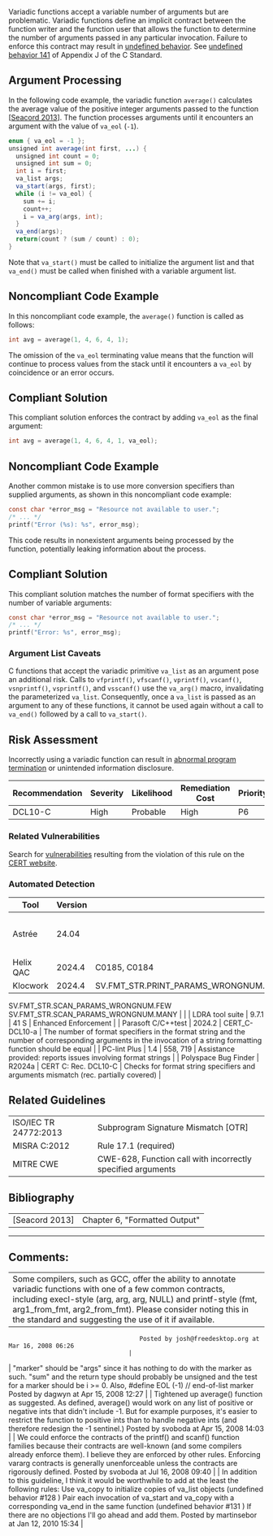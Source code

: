 Variadic functions accept a variable number of arguments but are problematic. Variadic functions define an implicit contract between the function writer and the function user that allows the function to determine the number of arguments passed in any particular invocation. Failure to enforce this contract may result in [undefined behavior](BB.-Definitions_87152273.html#BB.Definitions-undefinedbehavior). See [undefined behavior 141](CC.-Undefined-Behavior_87152280.html#CC.UndefinedBehavior-ub_141) of Appendix J of the C Standard.
## Argument Processing
In the following code example, the variadic function `average()` calculates the average value of the positive integer arguments passed to the function \[[Seacord 2013](AA.-Bibliography_87152170.html#AA.Bibliography-Seacord2013)\]. The function processes arguments until it encounters an argument with the value of `va_eol` (`-1`).
``` java
enum { va_eol = -1 };
unsigned int average(int first, ...) {
  unsigned int count = 0;
  unsigned int sum = 0;
  int i = first;
  va_list args;
  va_start(args, first);
  while (i != va_eol) {
    sum += i;
    count++;
    i = va_arg(args, int);
  }
  va_end(args);
  return(count ? (sum / count) : 0);
}
```
Note that `va_start()` must be called to initialize the argument list and that `va_end()` must be called when finished with a variable argument list.
## Noncompliant Code Example
In this noncompliant code example, the `average()` function is called as follows:
``` c
int avg = average(1, 4, 6, 4, 1);
```
The omission of the `va_eol` terminating value means that the function will continue to process values from the stack until it encounters a `va_eol` by coincidence or an error occurs.
## Compliant Solution
This compliant solution enforces the contract by adding `va_eol` as the final argument:
``` c
int avg = average(1, 4, 6, 4, 1, va_eol);
```
## Noncompliant Code Example
Another common mistake is to use more conversion specifiers than supplied arguments, as shown in this noncompliant code example:
``` c
const char *error_msg = "Resource not available to user.";
/* ... */
printf("Error (%s): %s", error_msg);
```
This code results in nonexistent arguments being processed by the function, potentially leaking information about the process.
## Compliant Solution
This compliant solution matches the number of format specifiers with the number of variable arguments:
``` c
const char *error_msg = "Resource not available to user.";
/* ... */
printf("Error: %s", error_msg);
```
### Argument List Caveats
C functions that accept the variadic primitive `va_list` as an argument pose an additional risk. Calls to `vfprintf()`, `vfscanf()`, `vprintf()`, `vscanf()`, `vsnprintf()`, `vsprintf()`, and `vsscanf()` use the `va_arg()` macro, invalidating the parameterized `va_list`. Consequently, once a `va_list` is passed as an argument to any of these functions, it cannot be used again without a call to `va_end()` followed by a call to `va_start()`.
## Risk Assessment
Incorrectly using a variadic function can result in [abnormal program termination](BB.-Definitions_87152273.html#BB.Definitions-abnormaltermination) or unintended information disclosure.

| Recommendation | Severity | Likelihood | Remediation Cost | Priority | Level |
| ----|----|----|----|----|----|
| DCL10-C | High | Probable | High | P6 | L2 |

### Related Vulnerabilities
Search for [vulnerabilities](BB.-Definitions_87152273.html#BB.Definitions-vulnerability) resulting from the violation of this rule on the [CERT website](https://www.kb.cert.org/vulnotes/bymetric?searchview&query=FIELD+KEYWORDS+contains+DCL10-C).
### Automated Detection

| Tool | Version | Checker | Description |
| ----|----|----|----|
| Astrée | 24.04 |  | Supported, but no explicit checker |
| Helix QAC | 2024.4 | C0185, C0184 |  |
| Klocwork | 2024.4 | SV.FMT_STR.PRINT_PARAMS_WRONGNUM.FEWSV.FMT_STR.PRINT_PARAMS_WRONGNUM.MANY
SV.FMT_STR.SCAN_PARAMS_WRONGNUM.FEW
SV.FMT_STR.SCAN_PARAMS_WRONGNUM.MANY |  |
| LDRA tool suite | 9.7.1 | 41 S | Enhanced Enforcement |
| Parasoft C/C++test | 2024.2 | CERT_C-DCL10-a | The number of format specifiers in the format string and the number of corresponding arguments in the invocation of a string formatting function should be equal |
| PC-lint Plus | 1.4 | 558, 719 | Assistance provided: reports issues involving format strings |
| Polyspace Bug Finder | R2024a | CERT C: Rec. DCL10-C | Checks for format string specifiers and arguments mismatch (rec. partially covered) |

## Related Guidelines

|  |  |
| ----|----|
| ISO/IEC TR 24772:2013 | Subprogram Signature Mismatch [OTR] |
| MISRA C:2012 | Rule 17.1 (required) |
| MITRE CWE | CWE-628, Function call with incorrectly specified arguments |

## Bibliography

|  |  |
| ----|----|
| [Seacord 2013] | Chapter 6, "Formatted Output" |

------------------------------------------------------------------------
[](https://wiki.sei.cmu.edu/confluence/pages/viewpage.action?pageId=87152089) [](../c/Rec_%2002_%20Declarations%20and%20Initialization%20_DCL_) [](https://wiki.sei.cmu.edu/confluence/pages/viewpage.action?pageId=87152357)
## Comments:

|  |
| ----|
| Some compilers, such as GCC, offer the ability to annotate variadic functions with one of a few common contracts, including execl-style (arg, arg, arg, NULL) and printf-style (fmt, arg1_from_fmt, arg2_from_fmt).  Please consider noting this in the standard and suggesting the use of it if available.
                                        Posted by josh@freedesktop.org at Mar 16, 2008 06:26
                                     |
| "marker" should be "args" since it has nothing to do with the marker as such.
"sum" and the return type should probably be unsigned and the test for a marker should be i >= 0.
Also, #define EOL (-1) // end-of-list marker
                                        Posted by dagwyn at Apr 15, 2008 12:27
                                     |
| Tightened up average() function as suggested. As defined, average() would work on any list of positive or negative ints that didn't include -1. But for example purposes, it's easier to restrict the function to positive ints than to handle negative ints (and therefore redesign the -1 sentinel.)
                                        Posted by svoboda at Apr 15, 2008 14:03
                                     |
| We could enforce the contracts of the printf() and scanf() function families because their contracts are well-known (and some compilers already enforce them). I believe they are enforced by other rules.
Enforcing vararg contracts is generally unenforceable unless the contracts are rigorously defined.
                                        Posted by svoboda at Jul 16, 2008 09:40
                                     |
| In addition to this guideline, I think it would be worthwhile to add at the least the following rules:
    Use va_copy to initialize copies of va_list objects (undefined behavior #128 )
    Pair each invocation of va_start and va_copy with a corresponding va_end in the same function (undefined behavior #131 )
If there are no objections I'll go ahead and add them.
                                        Posted by martinsebor at Jan 12, 2010 15:34
                                     |

